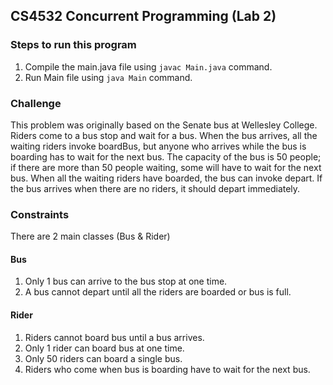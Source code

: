 ## CS4532 Concurrent Programming (Lab 2)

### Steps to run this program

1. Compile the main.java file using `javac Main.java` command.
2. Run Main file using `java Main` command.

### Challenge

This problem was originally based on the Senate bus at Wellesley College. Riders come to a bus
stop and wait for a bus. When the bus arrives, all the waiting riders invoke boardBus, but anyone who
arrives while the bus is boarding has to wait for the next bus. The capacity of the bus is 50 people; if there
are more than 50 people waiting, some will have to wait for the next bus. When all the waiting riders have
boarded, the bus can invoke depart. If the bus arrives when there are no riders, it should depart
immediately.

### Constraints

There are 2 main classes (Bus & Rider)

#### Bus

1. Only 1 bus can arrive to the bus stop at one time.
2. A bus cannot depart until all the riders are boarded or bus is full.

#### Rider

1. Riders cannot board bus until a bus arrives.
2. Only 1 rider can board bus at one time.
3. Only 50 riders can board a single bus.
4. Riders who come when bus is boarding have to wait for the next bus.

